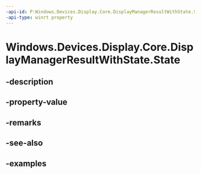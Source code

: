 ```yaml
---
-api-id: P:Windows.Devices.Display.Core.DisplayManagerResultWithState.State
-api-type: winrt property
---
```


<!-- Property syntax.
public DisplayState State { get; }
-->

# Windows.Devices.Display.Core.DisplayManagerResultWithState.State

## -description

## -property-value

## -remarks

## -see-also

## -examples

